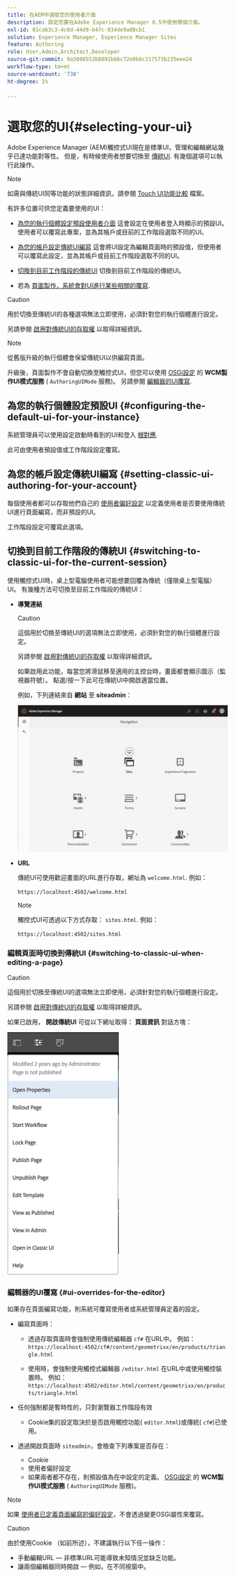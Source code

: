 ```yaml
---
title: 在AEM中選取您的使用者介面
description: 設定您要在Adobe Experience Manager 6.5中使用哪個介面。
exl-id: 01cab3c3-4c0d-44d9-b47c-034de9a08cb1
solution: Experience Manager, Experience Manager Sites
feature: Authoring
role: User,Admin,Architect,Developer
source-git-commit: 9a3008553b8091b66c72e0b6c317573b235eee24
workflow-type: tm+mt
source-wordcount: '738'
ht-degree: 1%

---
```


# 選取您的UI{#selecting-your-ui}

Adobe Experience Manager (AEM)觸控式UI現在是標準UI，管理和編輯網站幾乎已達功能對等性。 但是，有時候使用者想要切換至 [傳統UI](/help/sites-classic-ui-authoring/classicui.md). 有幾個選項可以執行此操作。

>[!NOTE]
>
>如需與傳統UI同等功能的狀態詳細資訊，請參閱 [Touch UI功能比較](/help/release-notes/touch-ui-features-status.md) 檔案。

有許多位置可供您定義要使用的UI：

* [為您的執行個體設定預設使用者介面](#configuring-the-default-ui-for-your-instance)
這會設定在使用者登入時顯示的預設UI。 使用者可以覆寫此專案，並為其帳戶或目前的工作階段選取不同的UI。

* [為您的帳戶設定傳統UI編寫](/help/sites-authoring/select-ui.md#setting-classic-ui-authoring-for-your-account)
這會將UI設定為編輯頁面時的預設值，但使用者可以覆寫此設定，並為其帳戶或目前工作階段選取不同的UI。

* [切換到目前工作階段的傳統UI](#switching-to-classic-ui-for-the-current-session)
切換到目前工作階段的傳統UI。

* 若為 [頁面製作，系統會對UI進行某些相關的覆寫](#ui-overrides-for-the-editor).

>[!CAUTION]
>
>用於切換至傳統UI的各種選項無法立即使用，必須針對您的執行個體進行設定。
>
>另請參閱 [啟用對傳統UI的存取權](/help/sites-administering/enable-classic-ui.md) 以取得詳細資訊。

>[!NOTE]
>
>從舊版升級的執行個體會保留傳統UI以供編寫頁面。
>
>升級後，頁面製作不會自動切換至觸控式UI，但您可以使用 [OSGi設定](/help/sites-deploying/configuring-osgi.md) 的 **WCM製作UI模式服務** ( `AuthoringUIMode` 服務)。 另請參閱 [編輯器的UI覆寫](#ui-overrides-for-the-editor).

## 為您的執行個體設定預設UI {#configuring-the-default-ui-for-your-instance}

系統管理員可以使用設定啟動時看到的UI和登入 [根對應](/help/sites-deploying/osgi-configuration-settings.md#daycqrootmapping).

此可由使用者預設值或工作階段設定覆寫。

## 為您的帳戶設定傳統UI編寫 {#setting-classic-ui-authoring-for-your-account}

每個使用者都可以存取他們自己的 [使用者偏好設定](/help/sites-authoring/user-properties.md#userpreferences) 以定義使用者是否要使用傳統UI進行頁面編寫，而非預設的UI。

工作階段設定可覆寫此選項。

## 切換到目前工作階段的傳統UI {#switching-to-classic-ui-for-the-current-session}

使用觸控式UI時，桌上型電腦使用者可能想要回覆為傳統（僅限桌上型電腦） UI。 有幾種方法可切換至目前工作階段的傳統UI：

* **導覽連結**

  >[!CAUTION]
  >
  >這個用於切換至傳統UI的選項無法立即使用，必須針對您的執行個體進行設定。
  >
  >
  >另請參閱 [啟用對傳統UI的存取權](/help/sites-administering/enable-classic-ui.md) 以取得詳細資訊。

  如果啟用此功能，每當您將滑鼠移至適用的主控台時，畫面都會顯示圖示（監視器符號）。 點選/按一下此可在傳統UI中開啟適當位置。

  例如，下列連結來自 **網站** 至 **siteadmin**：

  ![syui-01](assets/syui-01.png)

* **URL**

  傳統UI可使用歡迎畫面的URL進行存取，網址為 `welcome.html`. 例如：

  `https://localhost:4502/welcome.html`

  >[!NOTE]
  >
  >觸控式UI可透過以下方式存取： `sites.html`. 例如：
  >
  >
  >`https://localhost:4502/sites.html`

### 編輯頁面時切換到傳統UI {#switching-to-classic-ui-when-editing-a-page}

>[!CAUTION]
>
>這個用於切換至傳統UI的選項無法立即使用，必須針對您的執行個體進行設定。
>
>另請參閱 [啟用對傳統UI的存取權](/help/sites-administering/enable-classic-ui.md) 以取得詳細資訊。

如果已啟用， **開啟傳統UI** 可從以下網址取得： **頁面資訊** 對話方塊：

![syui-02](assets/syui-02.png)

### 編輯器的UI覆寫 {#ui-overrides-for-the-editor}

如果存在頁面編寫功能，則系統可覆寫使用者或系統管理員定義的設定。

* 編寫頁面時：

   * 透過存取頁面時會強制使用傳統編輯器 `cf#` 在URL中。 例如：
     `https://localhost:4502/cf#/content/geometrixx/en/products/triangle.html`

   * 使用時，會強制使用觸控式編輯器 `/editor.html` 在URL中或使用觸控裝置時。 例如：
     `https://localhost:4502/editor.html/content/geometrixx/en/products/triangle.html`

* 任何強制都是暫時性的，只對瀏覽器工作階段有效

   * Cookie集的設定取決於是否啟用觸控功能( `editor.html`)或傳統( `cf#`)已使用。

* 透過開啟頁面時 `siteadmin`，會檢查下列專案是否存在：

   * Cookie
   * 使用者偏好設定
   * 如果兩者都不存在，則預設值為在中設定的定義。 [OSGi設定](/help/sites-deploying/configuring-osgi.md) 的 **WCM製作UI模式服務** ( `AuthoringUIMode` 服務)。

>[!NOTE]
>
>如果 [使用者已定義頁面編寫的偏好設定](#settingthedefaultauthoringuiforyouraccount)，不會透過變更OSGi屬性來覆寫。

>[!CAUTION]
>
>由於使用Cookie （如前所述），不建議執行以下任一操作：
>
>* 手動編輯URL — 非標準URL可能導致未知情況並缺乏功能。
>* 讓兩個編輯器同時開啟 — 例如，在不同視窗中。
